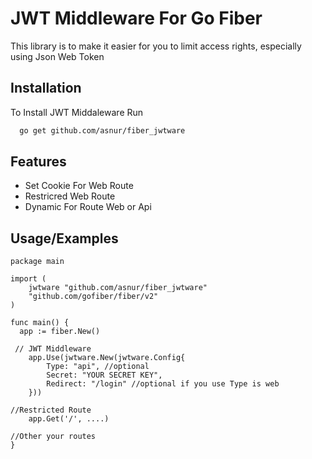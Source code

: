 # JWT Middleware For Go Fiber

This library is to make it easier for you to limit access rights, especially using Json Web Token

## Installation

To Install JWT Middaleware Run

```bash
  go get github.com/asnur/fiber_jwtware
```

## Features

- Set Cookie For Web Route
- Restricred Web Route
- Dynamic For Route Web or Api

## Usage/Examples

```golang
package main

import (
	jwtware "github.com/asnur/fiber_jwtware"
	"github.com/gofiber/fiber/v2"
)

func main() {
  app := fiber.New()

 // JWT Middleware
	app.Use(jwtware.New(jwtware.Config{
        Type: "api", //optional
        Secret: "YOUR SECRET KEY",
        Redirect: "/login" //optional if you use Type is web
	}))

//Restricted Route
    app.Get('/', ....)

//Other your routes
}
```
